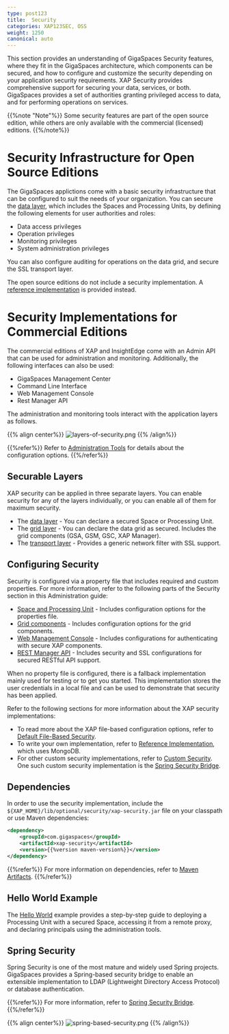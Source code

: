 ```yaml
---
type: post123
title:  Security
categories: XAP123SEC, OSS
weight: 1250
canonical: auto
---
```




This section provides an understanding of GigaSpaces Security features, where they fit in the GigaSpaces architecture, which components can be secured, and how to configure and customize the security depending on your application security requirements. XAP Security provides comprehensive support for securing your data, services, or both. GigaSpaces provides a set of authorities granting privileged access to data, and for performing operations on services.


{{%note "Note"%}}
Some security features are part of the open source edition, while others are only available with the commercial (licensed) editions.
{{%/note%}} 

# Security Infrastructure for Open Source Editions

The GigaSpaces applictions come with a basic security infrastructure that can be configured to suit the needs of your organization. You can secure the [data layer](securing-your-data.html), which includes the Spaces and Processing Units, by defining the following elements for user authorities and roles:
 
- Data access privileges
- Operation privileges
- Monitoring privileges
- System administration privileges

You can also configure auditing for operations on the data grid, and secure the SSL transport layer.

The open source editions do not include a security implementation. A [reference implementation](security-ref-impl.html) is provided instead.


# Security Implementations for Commercial Editions

The commercial editions of XAP and InsightEdge come with an Admin API that can be used for administration and monitoring. Additionally, the following interfaces can also be used:

- GigaSpaces Management Center
- Command Line Interface
- Web Management Console
- Rest Manager API

The administration and monitoring tools interact with the application layers as follows.

{{% align center%}}
![layers-of-security.png](/attachment_files/security/layers-of-security.png)
{{% /align%}}

{{%refer%}}
Refer to [Administration Tools](../admin/admin-tools.html) for details about the configuration options.
{{%/refer%}} 

## Securable Layers

XAP security can be applied in three separate layers. You can enable security for any of the layers individually, or you can enable all of them for maximum security.

* The [data layer](securing-your-data.html) - You can declare a secured Space or Processing Unit.
* The [grid layer](securing-the-grid-services.html) - You can declare the data grid as secured. Includes the grid components (GSA, GSM, GSC, XAP Manager).
* The [transport layer](securing-the-transport-layer-using-ssl.html) - Provides a generic network filter with SSL support.



## Configuring Security

Security is configured via a property file that includes required and custom properties. For more information, refer to the following parts of the Security section in this Administration guide:

* [Space and Processing Unit](security-configurations.html) - Includes configuration options for the properties file.
* [Grid components](security-configurations-ext.html) - Includes configuration options for the grid components.
* [Web Management Console](../admin/tools-web-ui.html#security) - Includes configurations for authenticating with secure XAP components.
* [REST Manager API](../admin/admin-rest-manager-api.html#security) - Includes security and SSL configurations for secured RESTful API support.  

When no property file is configured, there is a fallback implementation mainly used for testing or to get you started.
This implementation stores the user credentials in a local file and can be used to demonstrate that security has been applied.

Refer to the following sections for more information about the XAP security implementations:

* To read more about the XAP file-based configuration options, refer to [Default File-Based Security](default-file-based-security-implementation-ext.html).
* To write your own implementation, refer to [Reference Implementation](security-ref-impl.html), which uses MongoDB.
* For other custom security implementations, refer to [Custom Security](custom-security.html). One such custom security implementation is the [Spring Security Bridge](spring-security-bridge.html).

## Dependencies

In order to use the security implementation, include the `${XAP_HOME}/lib/optional/security/xap-security.jar` file on your classpath or use Maven dependencies:

```xml
<dependency>
    <groupId>com.gigaspaces</groupId>
    <artifactId>xap-security</artifactId>
    <version>{{%version maven-version%}}</version>
</dependency>
```
{{%refer%}}
For more information on dependencies, refer to [Maven Artifacts](../started/maven-artifacts.html).
{{%/refer%}} 


## Hello World Example
The [Hello World](securing-the-helloworld-example.html) example provides a step-by-step guide to deploying a Processing Unit with a secured Space, accessing it from a remote proxy, and declaring principals using the administration tools.


## Spring Security

Spring Security is one of the most mature and widely used Spring projects. GigaSpaces provides a Spring-based security bridge to enable an extensible implementation to LDAP (Lightweight Directory Access Protocol) or database authentication.

{{%refer%}}
For more information, refer to [Spring Security Bridge](spring-security-bridge.html).
{{%/refer%}} 

{{% align center%}}
![spring-based-security.png](/attachment_files/security/spring-based-security.png)
{{% /align%}}

